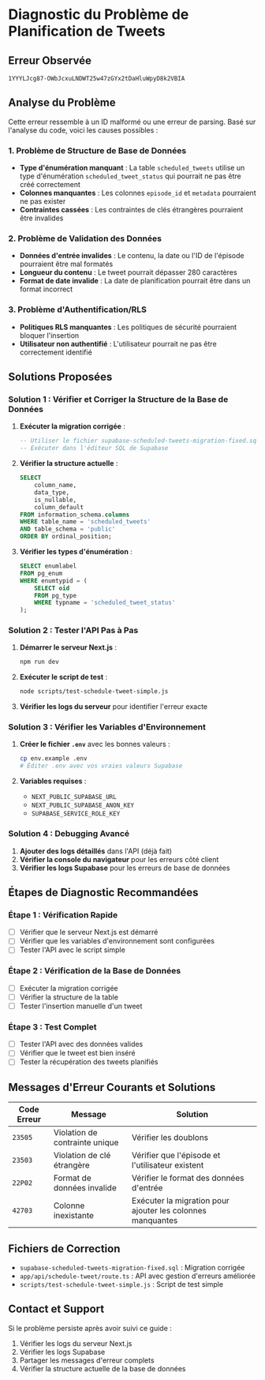 # Diagnostic du Problème de Planification de Tweets

## Erreur Observée
```
1YYYLJcg87-OWbJcxuLNDWT25w47zGYx2tDaHluWpyD8k2VBIA
```

## Analyse du Problème

Cette erreur ressemble à un ID malformé ou une erreur de parsing. Basé sur l'analyse du code, voici les causes possibles :

### 1. Problème de Structure de Base de Données
- **Type d'énumération manquant** : La table `scheduled_tweets` utilise un type d'énumération `scheduled_tweet_status` qui pourrait ne pas être créé correctement
- **Colonnes manquantes** : Les colonnes `episode_id` et `metadata` pourraient ne pas exister
- **Contraintes cassées** : Les contraintes de clés étrangères pourraient être invalides

### 2. Problème de Validation des Données
- **Données d'entrée invalides** : Le contenu, la date ou l'ID de l'épisode pourraient être mal formatés
- **Longueur du contenu** : Le tweet pourrait dépasser 280 caractères
- **Format de date invalide** : La date de planification pourrait être dans un format incorrect

### 3. Problème d'Authentification/RLS
- **Politiques RLS manquantes** : Les politiques de sécurité pourraient bloquer l'insertion
- **Utilisateur non authentifié** : L'utilisateur pourrait ne pas être correctement identifié

## Solutions Proposées

### Solution 1 : Vérifier et Corriger la Structure de la Base de Données

1. **Exécuter la migration corrigée** :
   ```sql
   -- Utiliser le fichier supabase-scheduled-tweets-migration-fixed.sql
   -- Exécuter dans l'éditeur SQL de Supabase
   ```

2. **Vérifier la structure actuelle** :
   ```sql
   SELECT 
       column_name,
       data_type,
       is_nullable,
       column_default
   FROM information_schema.columns 
   WHERE table_name = 'scheduled_tweets' 
   AND table_schema = 'public'
   ORDER BY ordinal_position;
   ```

3. **Vérifier les types d'énumération** :
   ```sql
   SELECT enumlabel 
   FROM pg_enum 
   WHERE enumtypid = (
       SELECT oid 
       FROM pg_type 
       WHERE typname = 'scheduled_tweet_status'
   );
   ```

### Solution 2 : Tester l'API Pas à Pas

1. **Démarrer le serveur Next.js** :
   ```bash
   npm run dev
   ```

2. **Exécuter le script de test** :
   ```bash
   node scripts/test-schedule-tweet-simple.js
   ```

3. **Vérifier les logs du serveur** pour identifier l'erreur exacte

### Solution 3 : Vérifier les Variables d'Environnement

1. **Créer le fichier `.env`** avec les bonnes valeurs :
   ```bash
   cp env.example .env
   # Éditer .env avec vos vraies valeurs Supabase
   ```

2. **Variables requises** :
   - `NEXT_PUBLIC_SUPABASE_URL`
   - `NEXT_PUBLIC_SUPABASE_ANON_KEY`
   - `SUPABASE_SERVICE_ROLE_KEY`

### Solution 4 : Debugging Avancé

1. **Ajouter des logs détaillés** dans l'API (déjà fait)
2. **Vérifier la console du navigateur** pour les erreurs côté client
3. **Vérifier les logs Supabase** pour les erreurs de base de données

## Étapes de Diagnostic Recommandées

### Étape 1 : Vérification Rapide
- [ ] Vérifier que le serveur Next.js est démarré
- [ ] Vérifier que les variables d'environnement sont configurées
- [ ] Tester l'API avec le script simple

### Étape 2 : Vérification de la Base de Données
- [ ] Exécuter la migration corrigée
- [ ] Vérifier la structure de la table
- [ ] Tester l'insertion manuelle d'un tweet

### Étape 3 : Test Complet
- [ ] Tester l'API avec des données valides
- [ ] Vérifier que le tweet est bien inséré
- [ ] Tester la récupération des tweets planifiés

## Messages d'Erreur Courants et Solutions

| Code Erreur | Message | Solution |
|-------------|---------|----------|
| `23505` | Violation de contrainte unique | Vérifier les doublons |
| `23503` | Violation de clé étrangère | Vérifier que l'épisode et l'utilisateur existent |
| `22P02` | Format de données invalide | Vérifier le format des données d'entrée |
| `42703` | Colonne inexistante | Exécuter la migration pour ajouter les colonnes manquantes |

## Fichiers de Correction

- `supabase-scheduled-tweets-migration-fixed.sql` : Migration corrigée
- `app/api/schedule-tweet/route.ts` : API avec gestion d'erreurs améliorée
- `scripts/test-schedule-tweet-simple.js` : Script de test simple

## Contact et Support

Si le problème persiste après avoir suivi ce guide :
1. Vérifier les logs du serveur Next.js
2. Vérifier les logs Supabase
3. Partager les messages d'erreur complets
4. Vérifier la structure actuelle de la base de données
